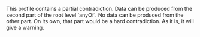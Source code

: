 This profile contains a partial contradiction. Data can be produced from the second part of the root level 'anyOf'.
No data can be produced from the other part. On its own, that part would be a hard contradiction. As it is, it will give
a warning.

